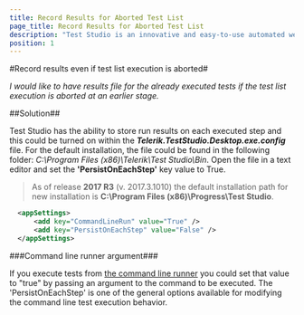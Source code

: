 ```yaml
---
title: Record Results for Aborted Test List
page_title: Record Results for Aborted Test List
description: "Test Studio is an innovative and easy-to-use automated web, WPF and load testing solution. Test Studio tests support essential technologies like ASP.NET AJAX, Silverlight, PHP and MVC. HTML5, Testing framework, functional testing, performance testing, load testing, exploratory testing, manual testing."
position: 1
---
```

#Record results even if test list execution is aborted#

*I would like to have results file for the already executed tests if the test list execution is aborted at an earlier stage.*

##Solution##

Test Studio has the ability to store run results on each executed step and this could be turned on within the ***Telerik.TestStudio.Desktop.exe.config*** file. For the default installation, the file could be found in the following folder: *C:\Program Files (x86)\Telerik\Test Studio\Bin*. Open the file in a text editor and set the **'PersistOnEachStep'** key value to True.

> As of release **2017 R3** (v. 2017.3.1010) the default installation path for new installation is **C:\Program Files (x86)\Progress\Test Studio**.

```XML
  <appSettings>
      <add key="CommandLineRun" value="True" />
      <add key="PersistOnEachStep" value="False" />
  </appSettings>
```

###Command line runner argument###

If you execute tests from <a href="/features/test-runners/artoftest-runner" target="_blank">the command line runner</a> you could set that value to "true" by passing an argument to the command to be executed. The 'PersistOnEachStep' is one of the general options available for modifying the command line test execution behavior. 
